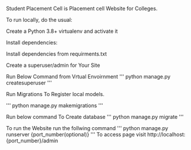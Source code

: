 Student Placement Cell is Placement cell Website for Colleges.

To run locally, do the usual:

Create a Python 3.8+ virtualenv and activate it

Install dependencies:

Install dependencies from requirments.txt

Create a superuser/admin for Your Site

Run Below Command from Vrtual Envoirnment
'''
python manage.py createsuperuser
'''

Run Migrations To Register local models.

'''
python manage.py makemigrations
'''

Run below command To Create database
'''
python manage.py migrate
'''

To run the Website run the follwing command
'''
python manage.py runserver {port_number(optional)}
'''
To access page visit http://localhost:{port_number}/admin



